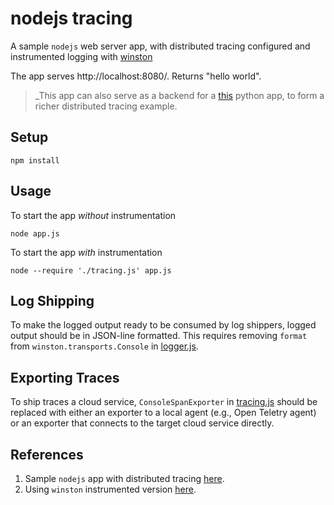 nodejs tracing
==============

A sample `nodejs` web server app, with distributed tracing configured
and instrumented logging with [winston](https://github.com/open-telemetry/opentelemetry-js-contrib/tree/main/plugins/node/opentelemetry-instrumentation-winston)

The app serves http://localhost:8080/. Returns "hello world".

>_This app can also serve as a backend for a [this]() python app, to form a richer distributed tracing example.

Setup
-----
```
npm install
```

Usage
-----

To start the app *without* instrumentation
```
node app.js
```

To start the app *with* instrumentation
```
node --require './tracing.js' app.js
```

Log Shipping
------------
To make the logged output ready to be consumed by log shippers, logged output should be in
JSON-line formatted. This requires removing `format` from `winston.transports.Console` in [logger.js](./logger.js).

Exporting Traces
----------------
To ship traces a cloud service, `ConsoleSpanExporter` in [tracing.js](./tracing.js) should be replaced
with either an exporter to a local agent (e.g., Open Teletry agent) or an exporter that connects to the target cloud service
directly.

References
----------
1. Sample `nodejs` app with distributed tracing [here](https://opentelemetry.io/docs/instrumentation/js/getting-started/nodejs/).
2. Using `winston` instrumented version [here](https://github.com/open-telemetry/opentelemetry-js-contrib/tree/main/plugins/node/opentelemetry-instrumentation-winston).

